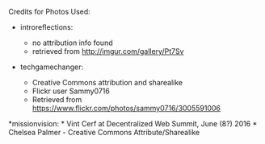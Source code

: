 Credits for Photos Used:

* introreflections:
    * no attribution info found
    * retrieved from http://imgur.com/gallery/Pt7Sv

* techgamechanger:
    * Creative Commons attribution and sharealike
    * Flickr user Sammy0716
    * Retrieved from https://www.flickr.com/photos/sammy0716/3005591006

*missionvision:
    * Vint Cerf at Decentralized Web Summit, June (8?) 2016
    * Chelsea Palmer - Creative Commons Attribute/Sharealike
